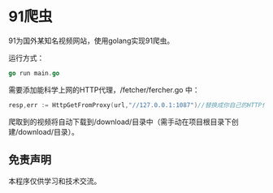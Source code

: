 # 91爬虫
91为国外某知名视频网站，使用golang实现91爬虫。

运行方式：

```go
go run main.go
```

需要添加能科学上网的HTTP代理，/fetcher/fercher.go 中：

```go
resp,err := HttpGetFromProxy(url,"//127.0.0.1:1087")//替换成你自己的HTTP代理
```

爬取到的视频将自动下载到/download/目录中（需手动在项目根目录下创建/download/目录）。



## 免责声明
本程序仅供学习和技术交流。